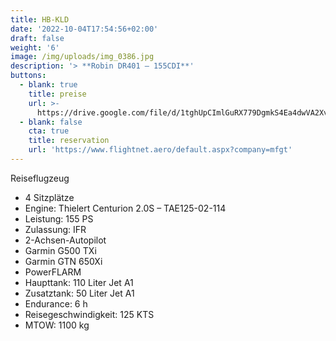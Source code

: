 ```yaml
---
title: HB-KLD
date: '2022-10-04T17:54:56+02:00'
draft: false
weight: '6'
image: /img/uploads/img_0386.jpg
description: '> **Robin DR401 – 155CDI**'
buttons:
  - blank: true
    title: preise
    url: >-
      https://drive.google.com/file/d/1tghUpCImlGuRX779DgmkS4Ea4dwVA2Xv/view?usp=sharing
  - blank: false
    cta: true
    title: reservation
    url: 'https://www.flightnet.aero/default.aspx?company=mfgt'
---
```

Reiseflugzeug

* 4 Sitzplätze
* Engine: Thielert Centurion 2.0S – TAE125-02-114
* Leistung: 155 PS
* Zulassung: IFR
* 2-Achsen-Autopilot
* Garmin G500 TXi
* Garmin GTN 650Xi
* PowerFLARM
* Haupttank: 110 Liter Jet A1
* Zusatztank: 50 Liter Jet A1
* Endurance: 6 h
* Reisegeschwindigkeit: 125 KTS
* MTOW: 1100 kg
